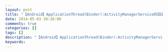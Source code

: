 ```yaml
---
layout: post
title: "【Android】ApplicationThread(Binder):ActivityManagerService的回调接口"
date: 2014-05-03 20:26:00 
comments: true
categories: []
tags: []
description: "【Android】ApplicationThread(Binder):ActivityManagerService的回调接口"
keywords: 
---
```





